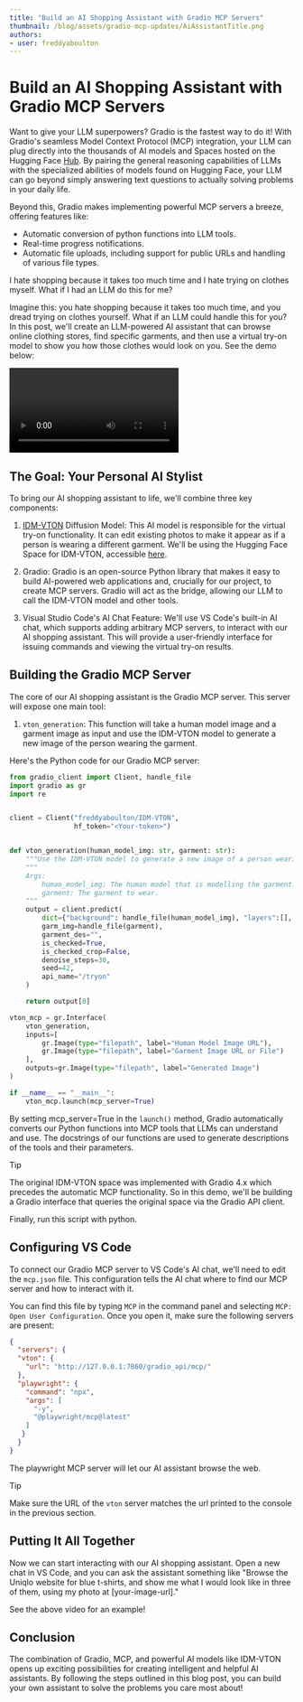 ```yaml
---
title: "Build an AI Shopping Assistant with Gradio MCP Servers" 
thumbnail: /blog/assets/gradio-mcp-updates/AiAssistantTitle.png
authors:
- user: freddyaboulton
---
```


# Build an AI Shopping Assistant with Gradio MCP Servers

Want to give your LLM superpowers? Gradio is the fastest way to do it! With Gradio's seamless Model Context Protocol (MCP) integration, your LLM can plug directly into the thousands of AI models and Spaces hosted on the Hugging Face [Hub](https://hf.co). By pairing the general reasoning capabilities of LLMs with the specialized abilities of models found on Hugging Face, your LLM can go beyond simply answering text questions to actually solving problems in your daily life.

Beyond this, Gradio makes implementing powerful MCP servers a breeze, offering features like:
* Automatic conversion of python functions into LLM tools.
* Real-time progress notifications.
* Automatic file uploads, including support for public URLs and handling of various file types.

I hate shopping because it takes too much time and I hate trying on clothes myself. What if I had an LLM do this for me? 

Imagine this: you hate shopping because it takes too much time, and you dread trying on clothes yourself. What if an LLM could handle this for you? In this post, we'll create an LLM-powered AI assistant that can browse online clothing stores, find specific garments, and then use a virtual try-on model to show you how those clothes would look on you. See the demo below:

<video src="https://github.com/user-attachments/assets/e5bc58b9-ca97-418f-b78b-ce38d4bb527e" controls></video>

## The Goal: Your Personal AI Stylist

To bring our AI shopping assistant to life, we'll combine three key components:

1. [IDM-VTON](https://huggingface.co/yisol/IDM-VTON) Diffusion Model: This AI model is responsible for the virtual try-on functionality. It can edit existing photos to make it appear as if a person is wearing a different garment. We'll be using the Hugging Face Space for IDM-VTON, accessible [here](https://huggingface.co/spaces/yisol/IDM-VTON).

2. Gradio: Gradio is an open-source Python library that makes it easy to build AI-powered web applications and, crucially for our project, to create MCP servers. Gradio will act as the bridge, allowing our LLM to call the IDM-VTON model and other tools.

3. Visual Studio Code's AI Chat Feature: We'll use VS Code's built-in AI chat, which supports adding arbitrary MCP servers, to interact with our AI shopping assistant. This will provide a user-friendly interface for issuing commands and viewing the virtual try-on results.

## Building the Gradio MCP Server
The core of our AI shopping assistant is the Gradio MCP server. This server will expose one main tool:

1. `vton_generation`: This function will take a human model image and a garment image as input and use the IDM-VTON model to generate a new image of the person wearing the garment.


Here's the Python code for our Gradio MCP server:

```python
from gradio_client import Client, handle_file
import gradio as gr
import re


client = Client("freddyaboulton/IDM-VTON",
                hf_token="<Your-token>")


def vton_generation(human_model_img: str, garment: str):
    """Use the IDM-VTON model to generate a new image of a person wearing a garment."""
    """
    Args:
        human_model_img: The human model that is modelling the garment.
        garment: The garment to wear.
    """
    output = client.predict(
        dict={"background": handle_file(human_model_img), "layers":[], "composite":None},
        garm_img=handle_file(garment),
        garment_des="",
        is_checked=True,
        is_checked_crop=False,
        denoise_steps=30,
        seed=42,
        api_name="/tryon"
    )

    return output[0]

vton_mcp = gr.Interface(
    vton_generation,
    inputs=[
        gr.Image(type="filepath", label="Human Model Image URL"),
        gr.Image(type="filepath", label="Garment Image URL or File")
    ],
    outputs=gr.Image(type="filepath", label="Generated Image")
)

if __name__ == "__main__":
    vton_mcp.launch(mcp_server=True)
```

By setting mcp_server=True in the `launch()` method, Gradio automatically converts our Python functions into MCP tools that LLMs can understand and use. The docstrings of our functions are used to generate descriptions of the tools and their parameters.

> [!TIP]
> The original IDM-VTON space was implemented with Gradio 4.x which precedes the automatic MCP functionality. So in this demo, we'll be building a Gradio interface that queries the original space via the Gradio API client.

Finally, run this script with python.

## Configuring VS Code

To connect our Gradio MCP server to VS Code's AI chat, we'll need to edit the `mcp.json` file. This configuration tells the AI chat where to find our MCP server and how to interact with it.

You can find this file by typing `MCP` in the command panel and selecting `MCP: Open User Configuration`. Once you open it, make sure the following servers are present:

```json
{
  "servers": {
  "vton": {
    "url": "http://127.0.0.1:7860/gradio_api/mcp/"
  },
  "playwright": {
    "command": "npx",
    "args": [
      "-y",
      "@playwright/mcp@latest"
    ]
   }
  }
}
```

The playwright MCP server will let our AI assistant browse the web.

> [!TIP]
> Make sure the URL of the `vton` server matches the url printed to the console in the previous section.

## Putting It All Together

Now we can start interacting with our AI shopping assistant. Open a new chat in VS Code, and you can ask the assistant something like "Browse the Uniqlo website for blue t-shirts, and show me what I would look like in three of them, using my photo at [your-image-url]."

See the above video for an example!

## Conclusion

The combination of Gradio, MCP, and powerful AI models like IDM-VTON opens up exciting possibilities for creating intelligent and helpful AI assistants. By following the steps outlined in this blog post, you can build your own assistant to solve the problems you care most about!